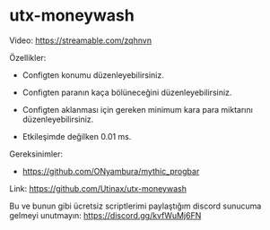 # utx-moneywash

Video: https://streamable.com/zqhnvn

Özellikler:

- Configten konumu düzenleyebilirsiniz.

- Configten paranın kaça bölüneceğini düzenleyebilirsiniz.

- Configten aklanması için gereken minimum kara para miktarını düzenleyebilirsiniz.

- Etkileşimde değilken 0.01 ms.



Gereksinimler:

- https://github.com/ONyambura/mythic_progbar



Link: https://github.com/Utinax/utx-moneywash



Bu ve bunun gibi ücretsiz scriptlerimi paylaştığım discord sunucuma gelmeyi unutmayın: https://discord.gg/kvfWuMj6FN 
